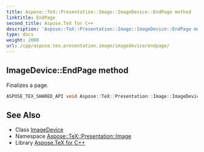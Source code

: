 ```yaml
---
title: Aspose::TeX::Presentation::Image::ImageDevice::EndPage method
linktitle: EndPage
second_title: Aspose.TeX for C++
description: 'Aspose::TeX::Presentation::Image::ImageDevice::EndPage method. Finalizes a page in C++.'
type: docs
weight: 2000
url: /cpp/aspose.tex.presentation.image/imagedevice/endpage/
---
```

## ImageDevice::EndPage method


Finalizes a page.

```cpp
ASPOSE_TEX_SHARED_API void Aspose::TeX::Presentation::Image::ImageDevice::EndPage() override
```




## See Also

* Class [ImageDevice](../)
* Namespace [Aspose::TeX::Presentation::Image](../../)
* Library [Aspose.TeX for C++](../../../)

